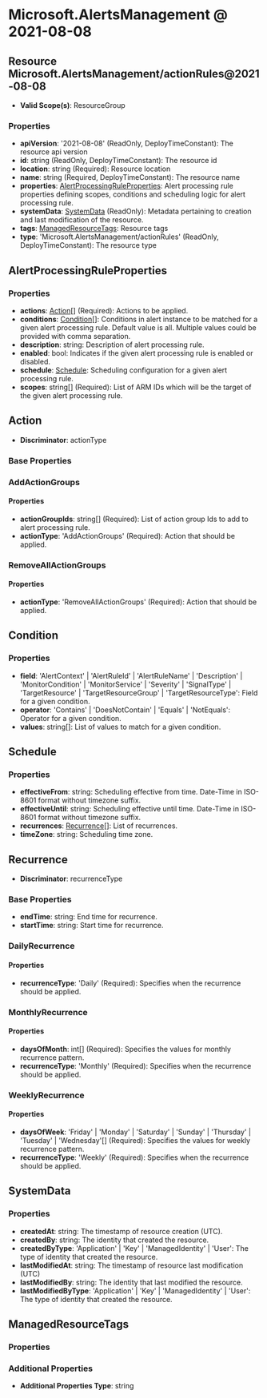 # Microsoft.AlertsManagement @ 2021-08-08

## Resource Microsoft.AlertsManagement/actionRules@2021-08-08
* **Valid Scope(s)**: ResourceGroup
### Properties
* **apiVersion**: '2021-08-08' (ReadOnly, DeployTimeConstant): The resource api version
* **id**: string (ReadOnly, DeployTimeConstant): The resource id
* **location**: string (Required): Resource location
* **name**: string (Required, DeployTimeConstant): The resource name
* **properties**: [AlertProcessingRuleProperties](#alertprocessingruleproperties): Alert processing rule properties defining scopes, conditions and scheduling logic for alert processing rule.
* **systemData**: [SystemData](#systemdata) (ReadOnly): Metadata pertaining to creation and last modification of the resource.
* **tags**: [ManagedResourceTags](#managedresourcetags): Resource tags
* **type**: 'Microsoft.AlertsManagement/actionRules' (ReadOnly, DeployTimeConstant): The resource type

## AlertProcessingRuleProperties
### Properties
* **actions**: [Action](#action)[] (Required): Actions to be applied.
* **conditions**: [Condition](#condition)[]: Conditions in alert instance to be matched for a given alert processing rule. Default value is all. Multiple values could be provided with comma separation.
* **description**: string: Description of alert processing rule.
* **enabled**: bool: Indicates if the given alert processing rule is enabled or disabled.
* **schedule**: [Schedule](#schedule): Scheduling configuration for a given alert processing rule.
* **scopes**: string[] (Required): List of ARM IDs which will be the target of the given alert processing rule.

## Action
* **Discriminator**: actionType

### Base Properties
### AddActionGroups
#### Properties
* **actionGroupIds**: string[] (Required): List of action group Ids to add to alert processing rule.
* **actionType**: 'AddActionGroups' (Required): Action that should be applied.

### RemoveAllActionGroups
#### Properties
* **actionType**: 'RemoveAllActionGroups' (Required): Action that should be applied.


## Condition
### Properties
* **field**: 'AlertContext' | 'AlertRuleId' | 'AlertRuleName' | 'Description' | 'MonitorCondition' | 'MonitorService' | 'Severity' | 'SignalType' | 'TargetResource' | 'TargetResourceGroup' | 'TargetResourceType': Field for a given condition.
* **operator**: 'Contains' | 'DoesNotContain' | 'Equals' | 'NotEquals': Operator for a given condition.
* **values**: string[]: List of values to match for a given condition.

## Schedule
### Properties
* **effectiveFrom**: string: Scheduling effective from time. Date-Time in ISO-8601 format without timezone suffix.
* **effectiveUntil**: string: Scheduling effective until time. Date-Time in ISO-8601 format without timezone suffix.
* **recurrences**: [Recurrence](#recurrence)[]: List of recurrences.
* **timeZone**: string: Scheduling time zone.

## Recurrence
* **Discriminator**: recurrenceType

### Base Properties
* **endTime**: string: End time for recurrence.
* **startTime**: string: Start time for recurrence.
### DailyRecurrence
#### Properties
* **recurrenceType**: 'Daily' (Required): Specifies when the recurrence should be applied.

### MonthlyRecurrence
#### Properties
* **daysOfMonth**: int[] (Required): Specifies the values for monthly recurrence pattern.
* **recurrenceType**: 'Monthly' (Required): Specifies when the recurrence should be applied.

### WeeklyRecurrence
#### Properties
* **daysOfWeek**: 'Friday' | 'Monday' | 'Saturday' | 'Sunday' | 'Thursday' | 'Tuesday' | 'Wednesday'[] (Required): Specifies the values for weekly recurrence pattern.
* **recurrenceType**: 'Weekly' (Required): Specifies when the recurrence should be applied.


## SystemData
### Properties
* **createdAt**: string: The timestamp of resource creation (UTC).
* **createdBy**: string: The identity that created the resource.
* **createdByType**: 'Application' | 'Key' | 'ManagedIdentity' | 'User': The type of identity that created the resource.
* **lastModifiedAt**: string: The timestamp of resource last modification (UTC)
* **lastModifiedBy**: string: The identity that last modified the resource.
* **lastModifiedByType**: 'Application' | 'Key' | 'ManagedIdentity' | 'User': The type of identity that created the resource.

## ManagedResourceTags
### Properties
### Additional Properties
* **Additional Properties Type**: string

